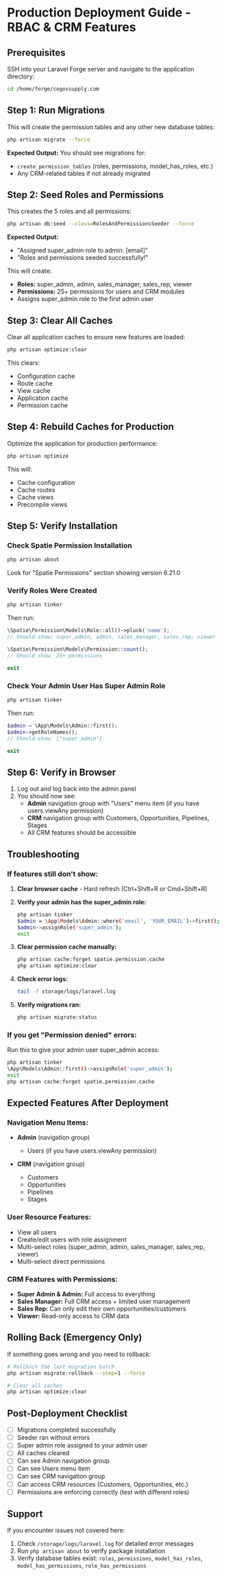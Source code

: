 # Production Deployment Guide - RBAC & CRM Features

## Prerequisites
SSH into your Laravel Forge server and navigate to the application directory:
```bash
cd /home/forge/cogovsupply.com
```

## Step 1: Run Migrations
This will create the permission tables and any other new database tables:

```bash
php artisan migrate --force
```

**Expected Output:** You should see migrations for:
- `create_permission_tables` (roles, permissions, model_has_roles, etc.)
- Any CRM-related tables if not already migrated

## Step 2: Seed Roles and Permissions
This creates the 5 roles and all permissions:

```bash
php artisan db:seed --class=RolesAndPermissionsSeeder --force
```

**Expected Output:**
- "Assigned super_admin role to admin: [email]"
- "Roles and permissions seeded successfully!"

This will create:
- **Roles:** super_admin, admin, sales_manager, sales_rep, viewer
- **Permissions:** 25+ permissions for users and CRM modules
- Assigns super_admin role to the first admin user

## Step 3: Clear All Caches
Clear all application caches to ensure new features are loaded:

```bash
php artisan optimize:clear
```

This clears:
- Configuration cache
- Route cache
- View cache
- Application cache
- Permission cache

## Step 4: Rebuild Caches for Production
Optimize the application for production performance:

```bash
php artisan optimize
```

This will:
- Cache configuration
- Cache routes
- Cache views
- Precompile views

## Step 5: Verify Installation

### Check Spatie Permission Installation
```bash
php artisan about
```

Look for "Spatie Permissions" section showing version 6.21.0

### Verify Roles Were Created
```bash
php artisan tinker
```

Then run:
```php
\Spatie\Permission\Models\Role::all()->pluck('name');
// Should show: super_admin, admin, sales_manager, sales_rep, viewer

\Spatie\Permission\Models\Permission::count();
// Should show: 25+ permissions

exit
```

### Check Your Admin User Has Super Admin Role
```bash
php artisan tinker
```

Then run:
```php
$admin = \App\Models\Admin::first();
$admin->getRoleNames();
// Should show: ["super_admin"]

exit
```

## Step 6: Verify in Browser
1. Log out and log back into the admin panel
2. You should now see:
   - **Admin** navigation group with "Users" menu item (if you have users.viewAny permission)
   - **CRM** navigation group with Customers, Opportunities, Pipelines, Stages
   - All CRM features should be accessible

## Troubleshooting

### If features still don't show:

1. **Clear browser cache** - Hard refresh (Ctrl+Shift+R or Cmd+Shift+R)

2. **Verify your admin has the super_admin role:**
   ```bash
   php artisan tinker
   $admin = \App\Models\Admin::where('email', 'YOUR_EMAIL')->first();
   $admin->assignRole('super_admin');
   exit
   ```

3. **Clear permission cache manually:**
   ```bash
   php artisan cache:forget spatie.permission.cache
   php artisan optimize:clear
   ```

4. **Check error logs:**
   ```bash
   tail -f storage/logs/laravel.log
   ```

5. **Verify migrations ran:**
   ```bash
   php artisan migrate:status
   ```

### If you get "Permission denied" errors:

Run this to give your admin user super_admin access:
```bash
php artisan tinker
\App\Models\Admin::first()->assignRole('super_admin');
exit
php artisan cache:forget spatie.permission.cache
```

## Expected Features After Deployment

### Navigation Menu Items:
- **Admin** (navigation group)
  - Users (if you have users.viewAny permission)

- **CRM** (navigation group)
  - Customers
  - Opportunities
  - Pipelines
  - Stages

### User Resource Features:
- View all users
- Create/edit users with role assignment
- Multi-select roles (super_admin, admin, sales_manager, sales_rep, viewer)
- Multi-select direct permissions

### CRM Features with Permissions:
- **Super Admin & Admin:** Full access to everything
- **Sales Manager:** Full CRM access + limited user management
- **Sales Rep:** Can only edit their own opportunities/customers
- **Viewer:** Read-only access to CRM data

## Rolling Back (Emergency Only)

If something goes wrong and you need to rollback:

```bash
# Rollback the last migration batch
php artisan migrate:rollback --step=1 --force

# Clear all caches
php artisan optimize:clear
```

## Post-Deployment Checklist

- [ ] Migrations completed successfully
- [ ] Seeder ran without errors
- [ ] Super admin role assigned to your admin user
- [ ] All caches cleared
- [ ] Can see Admin navigation group
- [ ] Can see Users menu item
- [ ] Can see CRM navigation group
- [ ] Can access CRM resources (Customers, Opportunities, etc.)
- [ ] Permissions are enforcing correctly (test with different roles)

## Support

If you encounter issues not covered here:
1. Check `/storage/logs/laravel.log` for detailed error messages
2. Run `php artisan about` to verify package installation
3. Verify database tables exist: `roles`, `permissions`, `model_has_roles`, `model_has_permissions`, `role_has_permissions`
